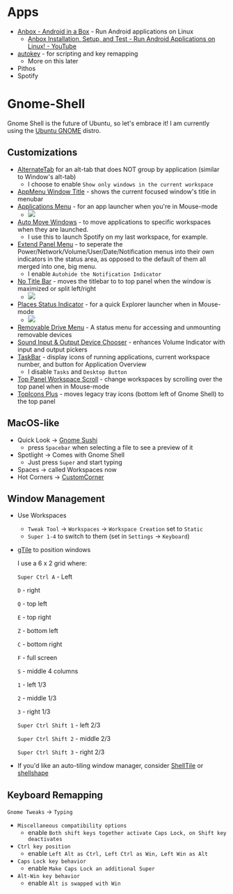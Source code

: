 # Apps
- [Anbox \- Android in a Box](https://anbox.io/) - Run Android applications on Linux
  - [Anbox Installation, Setup, and Test \- Run Android Applications on Linux\! \- YouTube](https://www.youtube.com/watch?v=Or9uzQLb3ws)
- [autokey](https://github.com/autokey/autokey) - for scripting and key remapping
  - More on this later
- Pithos
- Spotify

# Gnome-Shell
Gnome Shell is the future of Ubuntu, so let's embrace it! I am currently using the [Ubuntu GNOME](https://wiki.ubuntu.com/UbuntuGNOME/GetUbuntuGNOME) distro.

## Customizations
- [AlternateTab](https://extensions.gnome.org/extension/15/alternatetab/) for an alt-tab that does NOT group by application (similar to Window's alt-tab)
  - I choose to enable `Show only windows in the current workspace`
- [AppMenu Window Title](https://extensions.gnome.org/extension/743/appmenu-window-title/) - shows the current focused window's title in menubar
- [Applications Menu](https://extensions.gnome.org/extension/6/applications-menu/) - for an app launcher when you're in Mouse-mode
  - ![](https://extensions.gnome.org/extension-data/screenshots/screenshot_6_5MMPK4p.png)
- [Auto Move Windows](https://extensions.gnome.org/extension/16/auto-move-windows/) - to move applications to specific workspaces when they are launched.
  - I use this to launch Spotify on my last workspace, for example.
- [Extend Panel Menu](https://extensions.gnome.org/extension/1201/extend-panel-menu/) - to seperate the Power/Network/Volume/User/Date/Notification menus into their own indicators in the status area, as opposed to the default of them all merged into one, big menu.
  - I enable `Autohide the Notification Indicator`
- [No Title Bar](https://extensions.gnome.org/extension/1267/no-title-bar/) - moves the titlebar to to top panel when the window is maximized or split left/right
  - ![](https://extensions.gnome.org/extension-data/screenshots/screenshot_1267.png)
- [Places Status Indicator](https://extensions.gnome.org/extension/8/places-status-indicator/) - for a quick Explorer launcher when in Mouse-mode
  - ![](https://extensions.gnome.org/extension-data/screenshots/screenshot_8_mVLeGic.png)
- [Removable Drive Menu](https://extensions.gnome.org/extension/7/removable-drive-menu/) - A status menu for accessing and unmounting removable devices
- [Sound Input & Output Device Chooser](https://extensions.gnome.org/extension/906/sound-output-device-chooser/) - enhances Volume Indicator with input and output pickers
- [TaskBar](https://extensions.gnome.org/extension/584/taskbar/) - display icons of running applications, current workspace number, and button for Application Overview
  - I disable `Tasks` and `Desktop Button`
- [Top Panel Workspace Scroll](https://extensions.gnome.org/extension/701/top-panel-workspace-scroll/) - change workspaces by scrolling over the top panel when in Mouse-mode
- [TopIcons Plus](https://extensions.gnome.org/extension/1031/topicons/) - moves legacy tray icons (bottom left of Gnome Shell) to the top panel

## MacOS-like
- Quick Look -> [Gnome Sushi](http://www.omgubuntu.co.uk/2016/09/gnome-sushi-mac-quick-look-nautilus)
  - press `Spacebar` when selecting a file to see a preview of it
- Spotlight -> Comes with Gnome Shell
  - Just press `Super` and start typing
- Spaces -> called Workspaces now
- Hot Corners -> [CustomCorner](https://extensions.gnome.org/extension/1037/customcorner/)

## Window Management
- Use Workspaces
  - `Tweak Tool` ->  `Workspaces` -> `Workspace Creation` set to `Static`
  - `Super 1-4` to switch to them (set in `Settings` -> `Keyboard`)
- [gTile](https://extensions.gnome.org/extension/28/gtile/) to position windows

  I use a 6 x 2 grid where:

  `Super Ctrl A` - Left

  `D` - right

  `Q` - top left

  `E` - top right

  `Z` - bottom left

  `C` - bottom right

  `F` - full screen

  `S` - middle 4 columns

  `1` - left 1/3

  `2` - middle 1/3

  `3` - right 1/3

  `Super Ctrl Shift 1` - left 2/3

  `Super Ctrl Shift 2` - middle 2/3

  `Super Ctrl Shift 3` - right 2/3

- If you'd like an auto-tiling window manager, consider [ShellTile](https://extensions.gnome.org/extension/657/shelltile/) or [shellshape](https://extensions.gnome.org/extension/294/shellshape/)

## Keyboard Remapping
`Gnome Tweaks` -> `Typing`
- `Miscellaneous compatibility options`
  - enable `Both shift keys together activate Caps Lock, on Shift key deactivates`
- `Ctrl key position`
  - enable `Left Alt as Ctrl, Left Ctrl as Win, Left Win as Alt`
- `Caps Lock key behavior`
  - enable `Make Caps Lock an additional Super`
- `Alt-Win key behavior`
  - enable `Alt is swapped with Win`
